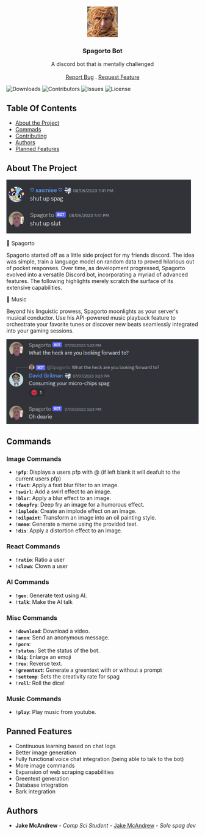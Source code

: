 <br/>
<p align="center">
  <a href="https://github.com/Jake-mc221/Spag">
    <img src="images/avatar.jpg" alt="Logo" width="80" height="80">
  </a>

  <h3 align="center">Spagorto Bot</h3>

  <p align="center">
    A discord bot that is mentally challenged 
    <br/>
    <br/>
    <a href="https://github.com/Jake-mc221/Spag/issues">Report Bug</a>
    .
    <a href="https://github.com/Jake-mc221/Spag/issues">Request Feature</a>
  </p>
</p>

![Downloads](https://img.shields.io/github/downloads/Jake-mc221/Spag/total) ![Contributors](https://img.shields.io/github/contributors/Jake-mc221/Spag?color=dark-green) ![Issues](https://img.shields.io/github/issues/Jake-mc221/Spag) ![License](https://img.shields.io/github/license/Jake-mc221/Spag) 

## Table Of Contents

* [About the Project](#about-the-project)
* [Commads](#commands)
* [Contributing](#contributing)
* [Authors](#authors)
* [Planned Features](#planned-features)

## About The Project

![Screen Shot](images/1.png
)


🤖 Spagorto

Spagorto started off as a little side project for my friends discord. The idea was simple, train a language model on random data to proved hilarious out of pocket responses. Over time, as development progressed, Spagorto evolved into a versatile Discord bot, incorporating a myriad of advanced features. The following highlights merely scratch the surface of its extensive capabilities. 

🎵 Music 

Beyond his linguistic prowess, Spagorto moonlights as your server's musical conductor. Use his API-powered music playback feature to orchestrate your favorite tunes or discover new beats seamlessly integrated into your gaming sessions.

![Screen Shot](images/3.png)


## Commands

### Image Commands

- **`!pfp`**: Displays a users pfp with @ (if left blank it will deafult to the current users pfp)
- **`!fast`**: Apply a fast blur filter to an image.
- **`!swirl`**: Add a swirl effect to an image.
- **`!blur`**: Apply a blur effect to an image.
- **`!deepfry`**: Deep fry an image for a humorous effect.
- **`!implode`**: Create an implode effect on an image.
- **`!oilpaint`**: Transform an image into an oil painting style.
- **`!meme`**: Generate a meme using the provided text.
- **`!dis`**: Apply a distortion effect to an image.

### React Commands

- **`!ratio`**: Ratio a user 
- **`!clown`**: Clown a user 

### AI Commands

- **`!gen`**: Generate text using AI.
- **`!talk`**: Make the AI talk

### Misc Commands

- **`!download`**: Download a video.
- **`!anon`**: Send an anonymous message.
- **`!porn`**: 
- **`!status`**: Set the status of the bot.
- **`!big`**: Enlarge an emoji
- **`!rev`**: Reverse text.
- **`!greentext`**: Generate a greentext with or without a prompt 
- **`!settemp`**: Sets the creativity rate for spag
- **`!roll`**: Roll the dice!

### Music Commands

- **`!play`**: Play music from youtube. 

## Panned Features 
- Continuous learning based on chat logs
- Better image generation 
- Fully functional voice chat integration (being able to talk to the bot)
- More image commands 
- Expansion of web scraping capabilities
- Greentext generation 
- Database integration 
- Bark integration

## Authors

* **Jake McAndrew** - *Comp Sci Student* - [Jake McAndrew](https://github.com/Jake-mc221) - *Sole spag dev*
